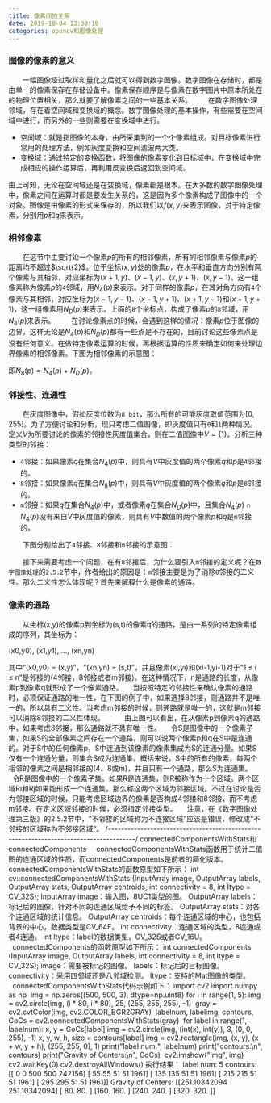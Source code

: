 ```yaml
---
title: 像素间的关系
date: 2019-10-04 13:30:10
categories: opencv和图像处理
---
```

### 图像的像素的意义

&emsp;&emsp;一幅图像经过取样和量化之后就可以得到数字图像。数字图像在存储时，都是由单一的像素保存在存储设备中。像素保存顺序是与像素在数字图片中原本所处在的物理位置相关，那么就要了解像素之间的一些基本关系。
&emsp;&emsp;在数字图像处理领域，存在着空间域和变换域的概念。数字图像处理的基本操作，有些需要在空间域中进行，而另外的一些则需要在变换域中进行。

- 空间域：就是指图像的本身，由所采集到的一个个像素组成。对目标像素进行常用的处理方法，例如灰度变换和空间滤波两大类。
- 变换域：通过特定的变换函数，将图像的像素变化到目标域中，在变换域中完成相应的操作运算后，再利用反变换后返回到空间域。

由上可知，无论在空间域还是在变换域，像素都是根本。在大多数的数字图像处理中，像素之间在运算时都是要发生关系的，这是因为多个像素构成了图像中的一个对象。图像是由像素的形式来保存的，所以我们以$f(x, y)$来表示图像，对于特定像素，分别用$p$和$q$来表示。

### 相邻像素

&emsp;&emsp;在这节中主要讨论一个像素$p$的所有的相邻像素，所有的相邻像素与像素$p$的距离均不超过$\sqrt{2}$。位于坐标$(x, y)$处的像素$p$，在水平和垂直方向分别有两个像素与其相邻，对应坐标为$(x+1, y)$、$(x-1, y)$、$(x, y+1)$、$(x, y-1)$。这一组像素称为像素$p$的`4`邻域，用$N_4(p)$来表示。对于同样的像素$p$，在其对角方向有`4`个像素与其相邻，对应坐标为$(x-1, y-1)$、$(x-1, y+1)$、$(x+1, y-1)$和$(x+1, y+1)$，这一组像素用$N_D(p)$来表示。上面的`8`个坐标点，构成了像素$p$的`8`邻域，用$N_8(p)$来表示。
&emsp;&emsp;在讨论像素点的时候，会遇到这样的情况：像素$p$位于图像的边界，这样无论是$N_4(p)$和$N_D(p)$都有一些点是不存在的，目前讨论这些像素点是没有任何意义。在做特定像素运算的时候，再根据运算的性质来确定如何来处理边界像素的相邻像素。下图为相邻像素的示意图：

即$N_8(p) = N_4(p) + N_D(p)$。

### 邻接性、连通性

&emsp;&emsp;在灰度图像中，假如灰度位数为`8 bit`，那么所有的可能灰度取值范围为$[0, 255]$。为了方便讨论和分析，现只考虑二值图像，即灰度值只有`0`和`1`两种情况。定义$V$为所要讨论的像素的邻接性灰度值集合，则在二值图像中$V = \{1\}$。分析三种类型的邻接：

- `4`邻接：如果像素$q$在集合$N_4(p)$中，则具有$V$中灰度值的两个像素$q$和$p$是`4`邻接的。
- `8`邻接：如果像素$q$在集合$N_8(p)$中，则具有$V$中灰度值的两个像素$q$和$p$是`8`邻接的。
- `m`邻接：如果$q$在集合$N_4(p)$中，或者像素$q$在集合$N_D(p)$中，且集合$N_4(p) \cap N_4(p)$没有来自$V$中灰度值的像素，则具有$V$中数值的两个像素$p$和$q$是`m`邻接的。

&emsp;&emsp;下图分别给出了`4`邻接、`8`邻接和`m`邻接的示意图：

&emsp;&emsp;接下来需要考虑一个问题，在有`8`邻接后，为什么要引入`m`邻接的定义呢？在`数字图像处理`的`2.5.2`节中，作者给出的原因是：`m`邻接主要是为了消除`8`邻接的二义性。那么二义性怎么体现呢？首先来解释什么是像素的通路。

### 像素的通路

&emsp;&emsp;从坐标(x,y)的像素p到坐标为(s,t)的像素q的通路，是由一系列的特定像素组成的序列，其坐标为：

(x0,y0), (x1,y1), …, (xn,yn)

其中“(x0,y0) = (x,y)”，“(xn,yn) = (s,t)”，并且像素(xi,yi)和(xi-1,yi-1)对于“1 ≤ i ≤ n”是邻接的(4邻接，8邻接或者m邻接)。在这种情况下，n是通路的长度，从像素p到像素q就形成了一个像素通路。
    当按照特定的邻接性来确认像素的通路时，必须保证通路的唯一性，在下图的例子中，如果选择8邻接，则通路并不是唯一的，所以具有二义性。当考虑m邻接的时候，则通路就是唯一的，这就是m邻接可以消除8邻接的二义性体现。
    
    由上图可以看出，在从像素p到像素q的通路中，如果考虑8邻接，那么通路就不具有唯一性。
    令S是图像中的一个像素子集，如果S的全部像素之间存在一个通路，则可以说两个像素p和q在S中是连通的。对于S中的任何像素p，S中连通到该像素的像素集成为S的连通分量。如果S仅有一个连通分量，则集合S成为连通集。概括来说，S中的所有的像素，每两个相邻的像素之间是相邻接的(4、8或m)，并且只有一个通路，那么S为连通集。
    令R是图像中的一个像素子集。如果R是连通集，则R被称作为一个区域。两个区域Ri和Rj如果能形成一个连通集，那么称这两个区域为邻接区域。不过在讨论是否为邻接区域的时候，只能考虑区域边界的像素是否构成4邻接和8邻接，而不考虑m邻接。在定义区域邻接的时候，必须指定邻接类型。
    注意，在《数字图像处理第三版》的2.5.2节中，“不邻接的区域称为不连接区域”应该是错误，修改成“不邻接的区域称为不邻接区域”。
/*--------------------------------------------------------------------------------------*/
connectedComponentsWithStats和connectedComponents
    connectedComponentsWithStats函数用于统计二值图的连通区域的性质，而connectedComponents是前者的简化版本。connectedComponentsWithStats的函数原型如下所示：
int cv::connectedComponentsWithStats (InputArray image, OutputArray labels, OutputArray stats, OutputArray centroids, int connectivity = 8, int ltype = CV_32S);
InputArray image：输入图，8UC1类型的图。
OutputArray labels：标记后的图像，针对不同的连通区域给予不同的标签。
OutputArray stats：对各个连通区域的统计信息。
OutputArray centroids：每个连通区域的中心，也包括背景的中心，数据类型是CV_64F。
int connectivity：连通区域的类型，8连通或者4连通。
int ltype：label的数据类型，CV_32S或者CV_16U。
    connectedComponents的函数原型如下所示：
int connectedComponents (InputArray image, OutputArray labels, int connectivity = 8, int ltype = CV_32S);
image：需要被标记的图像。
labels：标记后的目标图像。
connectivity：采用四邻域还是八邻域检测。
ltype：支持的Mat图像的类型。
    connectedComponentsWithStats代码示例如下：
import cv2
import numpy as np
​
img = np.zeros((500, 500, 3), dtype=np.uint8)
for i in range(1, 5):
    img = cv2.circle(img, (i * 80, i * 80), 25, (255, 255, 255), -1)
​
gray = cv2.cvtColor(img, cv2.COLOR_BGR2GRAY)
​
labelnum, labelimg, contours, GoCs = cv2.connectedComponentsWithStats(gray)
​
for label in range(1, labelnum):
    x, y = GoCs[label]
    img = cv2.circle(img, (int(x), int(y)), 3, (0, 0, 255), -1)
    x, y, w, h, size = contours[label]
    img = cv2.rectangle(img, (x, y), (x + w, y + h), (255, 255, 0), 1)
​
print("label num:", labelnum)
print("contours:\n", contours)
print("Gravity of Centers:\n", GoCs)
​
cv2.imshow("img", img)
cv2.waitKey(0)
cv2.destroyAllWindows()
执行结果：
label num: 5
contours:
 [[     0      0    500    500 242156]
 [    55     55     51     51   1961]
 [   135    135     51     51   1961]
 [   215    215     51     51   1961]
 [   295    295     51     51   1961]]
Gravity of Centers:
 [[251.10342094 251.10342094]
 [ 80.          80.        ]
 [160.         160.        ]
 [240.         240.        ]
 [320.         320.        ]]
